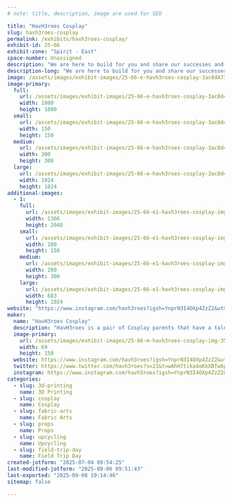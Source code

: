 ```yaml
---
# note: title, description, image are used for SEO

title: "HavH3roes Cosplay"
slug: havh3roes-cosplay
permalink: /exhibits/havh3roes-cosplay/
exhibit-id: 25-66
exhibit-zone: "Spirit - East"
space-number: Unassigned
description: "We are here to build for you and share our successes and failures. Happy to entertain for you."
description-long: "We are here to build for you and share our successes and failures. Happy to entertain for you."
image: /assets/images/exhibit-images/25-66-e-havh3roes-cosplay-3ac8d473-e946-41e6-a597-d28c771c643d-300x300.jpeg
image-primary: 
  full:
    url: /assets/images/exhibit-images/25-66-e-havh3roes-cosplay-3ac8d473-e946-41e6-a597-d28c771c643d-full.jpeg
    width: 1080
    height: 1080
  small:
    url: /assets/images/exhibit-images/25-66-e-havh3roes-cosplay-3ac8d473-e946-41e6-a597-d28c771c643d-150x150.jpeg
    width: 150
    height: 150
  medium:
    url: /assets/images/exhibit-images/25-66-e-havh3roes-cosplay-3ac8d473-e946-41e6-a597-d28c771c643d-300x300.jpeg
    width: 300
    height: 300
  large:
    url: /assets/images/exhibit-images/25-66-e-havh3roes-cosplay-3ac8d473-e946-41e6-a597-d28c771c643d-1024x1024.jpeg
    width: 1024
    height: 1024
additional-images: 
  - 1:
    full:
      url: /assets/images/exhibit-images/25-66-e1-havh3roes-cosplay-img-2963-full.jpeg
      width: 1366
      height: 2048
    small:
      url: /assets/images/exhibit-images/25-66-e1-havh3roes-cosplay-img-2963-100x150.jpeg
      width: 100
      height: 150
    medium:
      url: /assets/images/exhibit-images/25-66-e1-havh3roes-cosplay-img-2963-200x300.jpeg
      width: 200
      height: 300
    large:
      url: /assets/images/exhibit-images/25-66-e1-havh3roes-cosplay-img-2963-683x1024.jpeg
      width: 683
      height: 1024
website: "https://www.instagram.com/havh3roes?igsh=YnprN3I4OXp4ZzZ2&utm_source=qr"
maker: 
  name: "HavH3roes Cosplay"
  description: "HavH3roes is a pair of Cosplay parents that have a talent for up cycling gear, large builds, and creative solutions to bring stylized fantasy to reality."
  image-primary:
    url: /assets/images/exhibit-images/25-66-m-havh3roes-cosplay-img-3582-69x150.png
    width: 69
    height: 150
  website: https://www.instagram.com/havh3roes?igsh=YnprN3I4OXp4ZzZ2&utm_source=qr
  twitter: https://www.twitter.com/havh3roes?s=21&t=wAhH7tika4oKkXBTw6p19Q
  instagram: https://www.instagram.com/havh3roes?igsh=YnprN3I4OXp4ZzZ2&utm_source=qr
categories: 
  - slug: 3d-printing
    name: 3D Printing
  - slug: cosplay
    name: Cosplay
  - slug: fabric-arts
    name: Fabric Arts
  - slug: props
    name: Props
  - slug: upcycling
    name: Upcycling
  - slug: field-trip-day
    name: Field Trip Day
created-jotform: "2025-07-04 09:54:25"
last-modified-jotform: "2025-09-06 09:51:43"
last-exported: "2025-09-08 19:14:46"
sitemap: false

---
```

